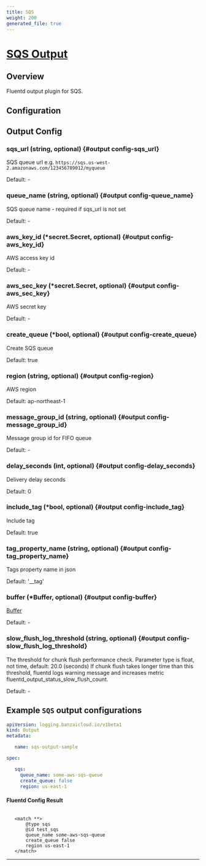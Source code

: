```yaml
---
title: SQS
weight: 200
generated_file: true
---
```


# [SQS Output](https://github.com/ixixi/fluent-plugin-sqs)
## Overview
 Fluentd output plugin for SQS.

## Configuration
## Output Config

### sqs_url (string, optional) {#output config-sqs_url}

SQS queue url e.g. `https://sqs.us-west-2.amazonaws.com/123456789012/myqueue` 

Default: -

### queue_name (string, optional) {#output config-queue_name}

SQS queue name - required if sqs_url is not set 

Default: -

### aws_key_id (*secret.Secret, optional) {#output config-aws_key_id}

AWS access key id 

Default: -

### aws_sec_key (*secret.Secret, optional) {#output config-aws_sec_key}

AWS secret key 

Default: -

### create_queue (*bool, optional) {#output config-create_queue}

Create SQS queue

Default: true

### region (string, optional) {#output config-region}

AWS region

Default: ap-northeast-1

### message_group_id (string, optional) {#output config-message_group_id}

Message group id for FIFO queue 

Default: -

### delay_seconds (int, optional) {#output config-delay_seconds}

Delivery delay seconds

Default: 0

### include_tag (*bool, optional) {#output config-include_tag}

Include tag

Default: true

### tag_property_name (string, optional) {#output config-tag_property_name}

Tags property name in json

Default: '__tag'

### buffer (*Buffer, optional) {#output config-buffer}

[Buffer](../buffer/) 

Default: -

### slow_flush_log_threshold (string, optional) {#output config-slow_flush_log_threshold}

The threshold for chunk flush performance check. Parameter type is float, not time, default: 20.0 (seconds) If chunk flush takes longer time than this threshold, fluentd logs warning message and increases metric fluentd_output_status_slow_flush_count. 

Default: -


 ## Example `SQS` output configurations
 ```yaml
 apiVersion: logging.banzaicloud.io/v1beta1
 kind: Output
 metadata:

	name: sqs-output-sample

 spec:

	sqs:
	  queue_name: some-aws-sqs-queue
	  create_queue: false
	  region: us-east-1

 ```

 #### Fluentd Config Result
 ```

	<match **>
	    @type sqs
	    @id test_sqs
	    queue_name some-aws-sqs-queue
	    create_queue false
	    region us-east-1
	</match>

 ```

---
